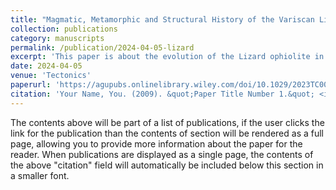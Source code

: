 ```yaml
---
title: "Magmatic, Metamorphic and Structural History of the Variscan Lizard Ophiolite and Metamorphic Sole, Cornwall, UK"
collection: publications
category: manuscripts
permalink: /publication/2024-04-05-lizard
excerpt: 'This paper is about the evolution of the Lizard ophiolite in southwest England, and what is means for the onset of the Variscan orogeny.'
date: 2024-04-05
venue: 'Tectonics'
paperurl: 'https://agupubs.onlinelibrary.wiley.com/doi/10.1029/2023TC008187'
citation: 'Your Name, You. (2009). &quot;Paper Title Number 1.&quot; <i>Journal 1</i>. 1(1).'
---
```


The contents above will be part of a list of publications, if the user clicks the link for the publication than the contents of section will be rendered as a full page, allowing you to provide more information about the paper for the reader. When publications are displayed as a single page, the contents of the above "citation" field will automatically be included below this section in a smaller font.
